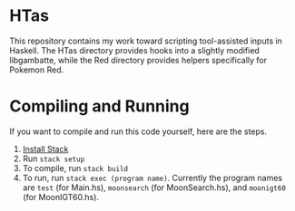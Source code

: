 HTas
====

This repository contains my work toward scripting tool-assisted inputs
in Haskell. The HTas directory provides hooks into a slightly modified
libgambatte, while the Red directory provides helpers specifically for
Pokemon Red.

Compiling and Running
=====================
If you want to compile and run this code yourself, here are the steps.

1. [Install Stack](https://docs.haskellstack.org/en/stable/README/#how-to-install)
2. Run `stack setup`
3. To compile, run `stack build`
4. To run, run `stack exec (program name)`. Currently the program names are `test`
   (for Main.hs), `moonsearch` (for MoonSearch.hs), and `moonigt60` (for MoonIGT60.hs).
